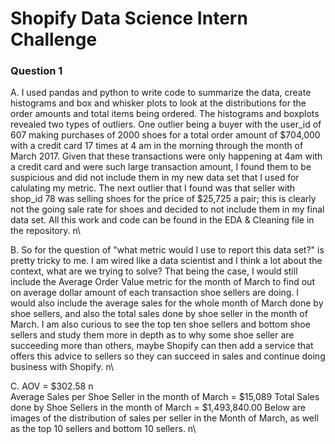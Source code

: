 # Shopify Data Science Intern Challenge

### Question 1

A. I used pandas and python to write code to summarize the data, create histograms and box and whisker plots to look at the distributions for the order amounts and total items being ordered. The histograms and boxplots revealed two types of outliers. One outlier being a buyer with the user_id of 607 making purchases of 2000 shoes for a total order amount of $704,000 with a credit card 17 times at 4 am in the morning through the month of March 2017. Given that these transactions were only happening at 4am with a credit card and were such large transaction amount, I found them to be suspicious and did not include them in my new data set that I used for calulating my metric. The next outlier that I found was that seller with shop_id 78 was selling shoes for the price of $25,725 a pair; this is clearly not the going sale rate for shoes and decided to not include them in my final data set. All this work and code can be found in the EDA & Cleaning file in the repository. n\

B. So for the question of "what metric would I use to report this data set?" is pretty tricky to me. I am wired like a data scientist and I think a lot about the context, what are we trying to solve? That being the case, I would still include the Average Order Value metric for the month of March to find out on average dollar amount of each transaction shoe sellers are doing. I would also include the average sales for the whole month of March done by shoe sellers, and also the total sales done by shoe seller in the month of March. I am also curious to see the top ten shoe sellers and bottom shoe sellers and study them more in depth as to why some shoe seller are succeeding more than others, maybe Shopify can then add a service that offers this advice to sellers so they can succeed in sales and continue doing business with Shopify. n\

C. AOV = $302.58 n\
Average Sales per Shoe Seller in the month of March = $15,089
Total Sales done by Shoe Sellers in the month of March = $1,493,840.00
Below are images of the distribution of sales per seller in the Month of March, as well as the top 10 sellers and bottom 10 sellers. n\

